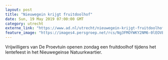 ```yaml
---
layout: post
title: "Nieuwegein krijgt fruitdoolhof"
date: Sun, 19 May 2019 07:00:00 GMT
category: utrecht
externe_link: "https://www.ad.nl/utrecht/nieuwegein-krijgt-fruitdoolhof~a7530bc1/"
feature_image: "https://images4.persgroep.net/rcs/Ng3FMOYWKY2NM6-0lEOVEtXX7V8/diocontent/26184754/_fitwidth/400/?appId=21791a8992982cd8da851550a453bd7f&quality=0.7"
---
```


Vrijwilligers van De Proevtuin openen zondag een fruitdoolhof tijdens het lentefeest in het Nieuwegeinse Natuurkwartier.
